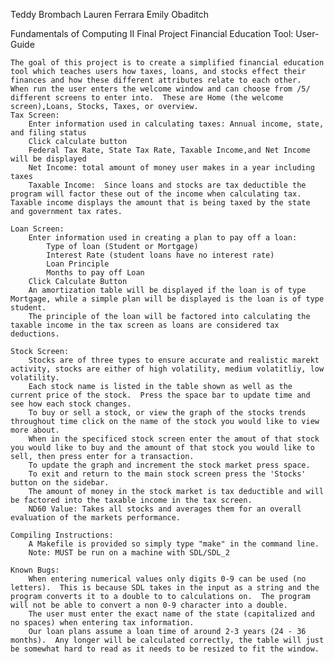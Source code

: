 Teddy Brombach
Lauren Ferrara
Emily Obaditch 

Fundamentals of Computing II Final Project
Financial Education Tool: User-Guide

    The goal of this project is to create a simplified financial education tool which teaches users how taxes, loans, and stocks effect their finances and how these different attributes relate to each other.  When run the user enters the welcome window and can choose from /5/ different screens to enter into.  These are Home (the welcome screen),Loans, Stocks, Taxes, or overview.  
    Tax Screen:
        Enter information used in calculating taxes: Annual income, state, and filing status
        Click calculate button
        Federal Tax Rate, State Tax Rate, Taxable Income,and Net Income will be displayed
        Net Income: total amount of money user makes in a year including taxes
        Taxable Income:  Since loans and stocks are tax deductible the program will factor these out of the income when calculating tax.  Taxable income displays the amount that is being taxed by the state and government tax rates.  

    Loan Screen: 
        Enter information used in creating a plan to pay off a loan: 
            Type of loan (Student or Mortgage)
            Interest Rate (student loans have no interest rate)
            Loan Principle
            Months to pay off Loan
        Click Calculate Button
        An amortization table will be displayed if the loan is of type Mortgage, while a simple plan will be displayed is the loan is of type student.  
        The principle of the loan will be factored into calculating the taxable income in the tax screen as loans are considered tax deductions.  

    Stock Screen: 
        Stocks are of three types to ensure accurate and realistic marekt activity, stocks are either of high volatility, medium volatitliy, low volatility.  
        Each stock name is listed in the table shown as well as the current price of the stock.  Press the space bar to update time and see how each stock changes.  
        To buy or sell a stock, or view the graph of the stocks trends throughout time click on the name of the stock you would like to view more about.  
        When in the specificed stock screen enter the amout of that stock you would like to buy and the amount of that stock you would like to sell, then press enter for a transaction.  
        To update the graph and increment the stock market press space.  
        To exit and return to the main stock screen press the 'Stocks' button on the sidebar.  
        The amount of money in the stock market is tax deductible and will be factored into the taxable income in the tax screen. 
        ND60 Value: Takes all stocks and averages them for an overall evaluation of the markets performance.  

    Compiling Instructions:
        A Makefile is provided so simply type "make" in the command line. 
        Note: MUST be run on a machine with SDL/SDL_2

    Known Bugs: 
        When entering numerical values only digits 0-9 can be used (no letters).  This is because SDL takes in the input as a string and the program converts it to a double to to calculations on.  The program will not be able to convert a non 0-9 character into a double.  
        The user must enter the exact name of the state (capitalized and no spaces) when entering tax information.  
        Our loan plans assume a loan time of around 2-3 years (24 - 36 months).  Any longer will be calculated correctly, the table will just be somewhat hard to read as it needs to be resized to fit the window.  

     
